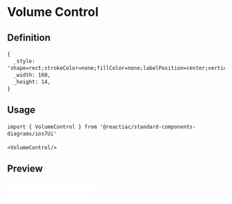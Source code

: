 # Volume Control

## Definition

```
{
  _style: 'shape=rect;strokeColor=none;fillColor=none;labelPosition=center;verticalLabelPosition=bottom;align=center;verticalAlign=top;',
  _width: 160,
  _height: 14,
}
```

## Usage

```
import { VolumeControl } from '@reactiac/standard-components-diagrams/ios7Ui'

<VolumeControl/>
```

## Preview

<img src="./volume-control.png" width="200"/>

